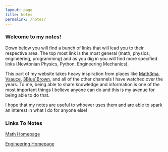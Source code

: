 ```yaml
---
layout: page
title: Notes
permalink: /notes/
---
```


<h3>Welcome to my notes!</h3>

Down below you will find a bunch of links that will lead you to their respective area. The top most link is the most general (math, physics, engineering, programming) and as you dig in you will find more specified links (Newtonian Physics, Python, Engineering Mechanics).

This part of my website takes heavy inspiration from places like [Math3ma][mathemalink], [Vsauce][vsaucelink], [3Blue1Brown][3b1blink], and all of the other channels I have watched over the years. To me, being able to share knowledge and information is one of the most important things I believe anyone can do and this is my avenue for being able to do that.

[mathemalink]: https://www.math3ma.com/
[vsaucelink]:https://www.youtube.com/c/vsauce1
[3b1blink]: https://www.3blue1brown.com/

I hope that my notes are useful to whoever uses them and are able to spark an interest in what I do for anyone else!

<h3>Links To Notes</h3>
<a href="https://nickgauth.github.io/pain/math/2022/04/22/mathchp.html">Math Homepage</a>

<a href="https://nickgauth.github.io/pain/engineering/2022/04/22/engrhp.html">Engineering Homepage</a>
